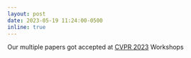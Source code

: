 ```yaml
---
layout: post
date: 2023-05-19 11:24:00-0500
inline: true
---
```


Our multiple papers got accepted at [CVPR 2023](https://cvpr2023.thecvf.com/) Workshops
